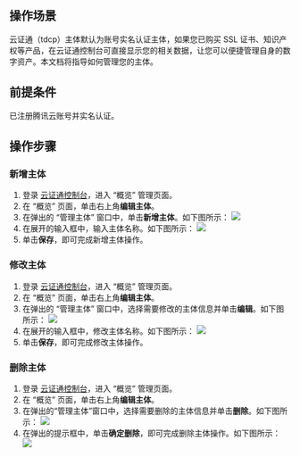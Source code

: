 ## 操作场景
云证通（tdcp）主体默认为账号实名认证主体，如果您已购买 SSL 证书、知识产权等产品，在云证通控制台可直接显示您的相关数据，让您可以便捷管理自身的数字资产。本文档将指导如何管理您的主体。

## 前提条件
已注册腾讯云账号并实名认证。

## 操作步骤

### 新增主体
1. 登录 [云证通控制台](https://console.cloud.tencent.com/tdcp)，进入 “概览” 管理页面。
2. 在 “概览” 页面，单击右上角**编辑主体**。
3. 在弹出的 “管理主体” 窗口中，单击**新增主体**。如下图所示：
![](https://main.qcloudimg.com/raw/c600c59d5c7388dc61a45968697ae284.png)
4. 在展开的输入框中，输入主体名称。如下图所示：
![](https://main.qcloudimg.com/raw/d3c606478693e1c08f97bfced8788627.png)
5. 单击**保存**，即可完成新增主体操作。


### 修改主体
1. 登录 [云证通控制台](https://console.cloud.tencent.com/tdcp)，进入 “概览” 管理页面。
2. 在 “概览” 页面，单击右上角**编辑主体**。
3. 在弹出的 “管理主体” 窗口中，选择需要修改的主体信息并单击**编辑**。如下图所示：
![](https://main.qcloudimg.com/raw/e4fe59ff8b7d8339dd09a8f0e2c94ef7.png)
4. 在展开的输入框中，修改主体名称。如下图所示：
![](https://main.qcloudimg.com/raw/39b44155458bfbfe3abbbfdaaab65689.png)
5. 单击**保存**，即可完成修改主体操作。


### 删除主体
1. 登录 [云证通控制台](https://console.cloud.tencent.com/tdcp)，进入 “概览” 管理页面。
2. 在 “概览” 页面，单击右上角**编辑主体**。
3. 在弹出的“管理主体”窗口中，选择需要删除的主体信息并单击**删除**。如下图所示：
![](https://main.qcloudimg.com/raw/b37f078e57c58686a0beaa4090b0f053.png)
4. 在弹出的提示框中，单击**确定删除**，即可完成删除主体操作。如下图所示：
![](https://main.qcloudimg.com/raw/3412a589e8ec606132ed616904361d73.png)








